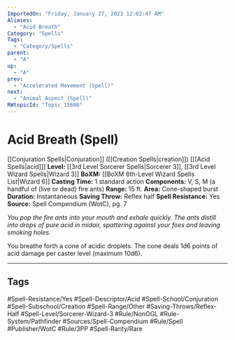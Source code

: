 ```yaml
---
ImportedOn: "Friday, January 27, 2023 12:02:47 AM"
Aliases:
  - "Acid Breath"
Category: "Spells"
Tags:
  - "Category/Spells"
parent:
  - "A"
up:
  - "A"
prev:
  - "Accelerated Movement (Spell)"
next:
  - "Animal Aspect (Spell)"
RWtopicId: "Topic_15686"
---
```

# Acid Breath (Spell)

[[Conjuration Spells|Conjuration]] ([[Creation Spells|creation]]) \[[[Acid Spells|acid]]]
**Level:** [[3rd Level Sorcerer Spells|Sorcerer 3]], [[3rd Level Wizard Spells|Wizard 3]]
**BoXM:** [[BoXM 6th-Level Wizard Spells List|Wizard 6]]
**Casting Time:** 1 standard action
**Components:** V, S, M (a handful of (live or dead) fire ants)
**Range:** 15 ft.
**Area:** Cone-shaped burst
**Duration:** Instantaneous
**Saving Throw:** Reflex half
**Spell Resistance:** Yes
**Source:** Spell Compendium (WotC), pg. 7

*You pop the fire ants into your mouth and exhale quickly. The ants distill into drops of pure acid in midair, spattering against your foes and leaving smoking holes.*

You breathe forth a cone of acidic droplets. The cone deals 1d6 points of acid damage per caster level (maximum 10d6).

---
## Tags
#Spell-Resistance/Yes #Spell-Descriptor/Acid #Spell-School/Conjuration #Spell-Subschool/Creation #Spell-Range/Other #Saving-Throws/Reflex-Half #Spell-Level/Sorcerer-Wizard-3 #Rule/NonOGL #Rule-System/Pathfinder #Sources/Spell-Compendium #Rule/Spell #Publisher/WotC #Rule/3PP #Spell-Rarity/Rare

